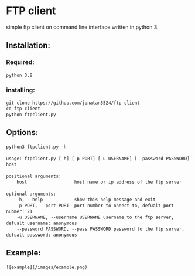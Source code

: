 # FTP client

simple ftp client on command line interface written in python 3.

## Installation:

### Required:

	python 3.8

###	installing:
	
	git clone https://github.com/jonatan5524/ftp-client
	cd ftp-client
	python ftpclient.py

## Options:
	
	python3 ftpclient.py -h
	
	usage: ftpclient.py [-h] [-p PORT] [-u USERNAME] [--password PASSWORD] host

	positional arguments:
		host                  host name or ip address of the ftp server

	optional arguments:
		-h, --help            show this help message and exit
		-p PORT, --port PORT  port number to onnect to, defualt port nubmer: 21
		-u USERNAME, --username USERNAME username to the ftp server, defualt username: anonymous
		--password PASSWORD, --pass PASSWORD password to the ftp server, defualt password: anonymous

## Example:

	![example](/images/example.png)
	